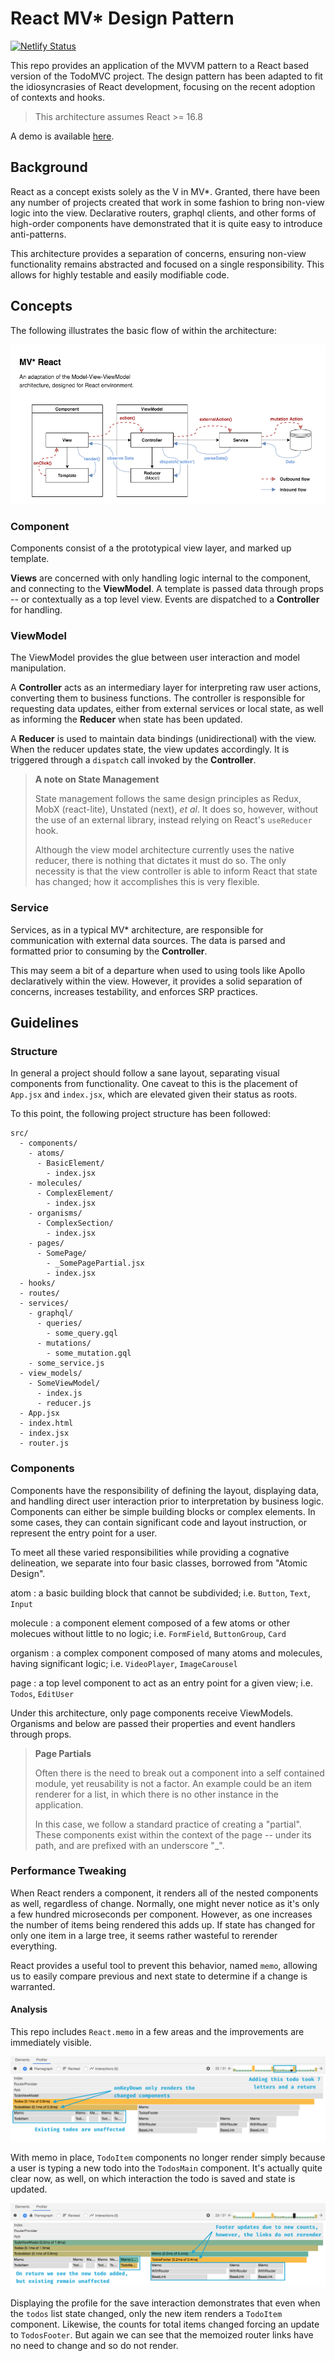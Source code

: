 # React MV* Design Pattern


[![Netlify Status](https://api.netlify.com/api/v1/badges/a752348a-56b0-471c-9a61-1881f39fc5ff/deploy-status)](https://app.netlify.com/sites/mvreact/deploys)

This repo provides an application of the MVVM pattern to a React based version of the TodoMVC project. 
The design pattern has been adapted to fit the idiosyncrasies of React development, focusing on the recent adoption
of contexts and hooks.

> This architecture assumes React >= 16.8

A demo is available [here](https://mvreact.netlify.com/).

## Background

React as a concept exists solely as the V in MV*. Granted, there have been any number of projects created that work in some
fashion to bring non-view logic into the view. Declarative routers, graphql clients, and other forms of high-order
components have demonstrated that it is quite easy to introduce anti-patterns.

This architecture provides a separation of concerns, ensuring non-view functionality remains abstracted and focused on a
single responsibility. This allows for highly testable and easily modifiable code.

## Concepts

The following illustrates the basic flow of within the architecture:

![Architecture Diagram](media/diagram.png)

### Component

Components consist of a the prototypical view layer, and marked up template.

**Views** are concerned with only handling logic internal to the component, and connecting to the **ViewModel**.
A template is passed data through props -- or contextually as a top level view. Events are dispatched
to a **Controller** for handling.

### ViewModel

The ViewModel provides the glue between user interaction and model manipulation.

A **Controller** acts as an intermediary layer for interpreting raw user actions, converting them to business functions.
The controller is responsible for requesting data updates, either from external services or local state, as well as
informing the **Reducer** when state has been updated.

A **Reducer** is used to maintain data bindings (unidirectional) with the view. When the reducer updates state, the
view updates accordingly. It is triggered through a `dispatch` call invoked by the **Controller**.

> **A note on State Management**
>
> State management follows the same design principles as Redux, MobX (react-lite), Unstated (next), _et al_. 
> It does so, however, without the use of an external library, instead relying on React's `useReducer` hook.
> 
> Although the view model architecture currently uses the native reducer, there is nothing that dictates it must
> do so. The only necessity is that the view controller is able to inform React that state has changed; how it 
> accomplishes this is very flexible.

### Service

Services, as in a typical MV\* architecture, are responsible for communication with external data sources. The data
is parsed and formatted prior to consuming by the **Controller**.

This may seem a bit of a departure when used to using tools like Apollo declaratively within the view. However, it
provides a solid separation of concerns, increases testability, and enforces SRP practices.

## Guidelines

### Structure

In general a project should follow a sane layout, separating visual components from functionality. 
One caveat to this is the placement of `App.jsx` and `index.jsx`, which are elevated given their status as roots.

To this point, the following project structure has been followed:

```
src/
  - components/
    - atoms/
      - BasicElement/
        - index.jsx
    - molecules/
      - ComplexElement/
        - index.jsx
    - organisms/
      - ComplexSection/
        - index.jsx
    - pages/
      - SomePage/
        - _SomePagePartial.jsx
        - index.jsx
  - hooks/
  - routes/
  - services/
    - graphql/
      - queries/
        - some_query.gql
      - mutations/
        - some_mutation.gql
    - some_service.js
  - view_models/
    - SomeViewModel/
      - index.js
      - reducer.js
  - App.jsx
  - index.html
  - index.jsx
  - router.js
```

### Components

Components have the responsibility of defining the layout, displaying data, and handling direct user interaction 
prior to interpretation by business logic. Components can either be simple building blocks or complex elements. 
In some cases, they can contain significant code and layout instruction, or represent the entry point for a user.

To meet all these varied responsibilities while providing a cognative delineation, we separate into four basic 
classes, borrowed from "Atomic Design".

atom
: a basic building block that cannot be subdivided; i.e. `Button`, `Text`, `Input`

molecule
: a component element composed of a few atoms or other molecues without little to no logic; 
i.e. `FormField`, `ButtonGroup`, `Card`

organism
: a complex component composed of many atoms and molecules, having significant logic; 
i.e. `VideoPlayer`, `ImageCarousel`

page
: a top level component to act as an entry point for a given view; 
i.e. `Todos`, `EditUser`

Under this architecture, only page components receive ViewModels. Organisms and below are passed their properties 
and event handlers through props.

> **Page Partials**
>
> Often there is the need to break out a component into a self contained module, yet
> reusability is not a factor. An example could be an item renderer for a list, in which
> there is no other instance in the application.
>
> In this case, we follow a standard practice of creating a "partial". These components
> exist within the context of the page -- under its path, and are prefixed with an
> underscore "\_".

### Performance Tweaking

When React renders a component, it renders all of the nested components as well, regardless of change.
Normally, one might never notice as it's only a few hundred microseconds per component. However, 
as one increases the number of items being rendered this adds up. If state has changed for only one item
in a large tree, it seems rather wasteful to rerender everything.

React provides a useful tool to prevent this behavior, named `memo`, allowing us to easily compare previous and next state
to determine if a change is warranted.

#### Analysis 

This repo includes `React.memo` in a few areas and the improvements are immediately visible.

![Profile Flame Chart 00](media/flame_00.png)

With memo in place, `TodoItem` components no longer render simply because a user is typing a new todo into the
`TodosMain` component. It's actually quite clear now, as well, on which interaction the todo is saved and state is
updated.  

![Profile Flame Chart 01](media/flame_01.png)

Displaying the profile for the save interaction demonstrates that even when the `todos` list state changed, only
the new item renders a `TodoItem` component. Likewise, the counts for total items changed forcing an update to
`TodosFooter`. But again we can see that the memoized router links have no need to change and so do not render. 
